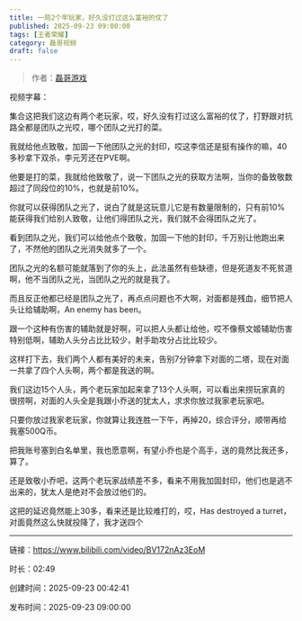```yaml
---
title: 一局2个牢玩家，好久没打过这么富裕的仗了
published: 2025-09-23 09:00:00
tags: [王者荣耀]
category: 磊哥视频
draft: false
---
```



> 作者：[磊哥游戏](https://space.bilibili.com/268941858?spm_id_from=333.788.upinfo.head.click)

视频字幕：

集合这把我们这边有两个老玩家，哎，好久没有打过这么富裕的仗了，打野跟对抗路全都是团队之光哎，哪个团队之光打的菜。

我就给他点致敬，加固一下他团队之光的封印，哎这李信还是挺有操作的嘛，40多秒拿下双杀，李元芳还在PVE啊。

他要是打的菜，我就给他致敬了，说一下团队之光的获取方法啊，当你的备致敬数超过了同段位的10%，也就是前10%。

你就可以获得团队之光了，说白了就是这玩意儿它是有数量限制的，只有前10%能获得我们给别人致敬，让他们得团队之光，我们就不会得团队之光了。

看到团队之光，我们可以给他点个致敬，加固一下他的封印，千万别让他跑出来了，不然他的团队之光消失就多了一个。

团队之光的名额可能就落到了你的头上，此法虽然有些缺德，但是死道友不死贫道啊，他不当团队之光，当团队之光的就是我了。

而且反正他都已经是团队之光了，再点点问题也不大啊，对面都是残血，细节把人头让给辅助啊，An enemy has been。

跟一个这种有伤害的辅助就是好啊，可以把人头都让给他，哎不像蔡文姬辅助伤害特别低啊，辅助人头分占比比较少，射手助攻分占比比较少。

这样打下去，我们两个人都有美好的未来，告别7分钟拿下对面的二塔，现在对面一共拿了四个人头啊，两个都是我送的啊。

我们这边15个人头，两个老玩家加起来拿了13个人头啊，可以看出来捞玩家真的很捞啊，对面的人头全是我跟小乔送的犹太人，求求你放过我家老玩家吧。

只要你放过我家老玩家，你就算让我连胜一下午，再掉20，综合评分，顺带再给我塞500Q币。

把我账号塞到白名单里，我也愿意啊，有望小乔也是个高手，送的竟然比我还多，算了。

还是致敬小乔吧，这两个老玩家战绩差不多，看来不用我加固封印，他们也是逃不出来的，犹太人是绝对不会放过他们的。

这把的延迟竟然能上30多，看来还是比较难打的，哎，Has destroyed a turret，对面竟然这么快就投降了，我才送四个

---


链接：https://www.bilibili.com/video/BV172nAz3EoM



时长：02:49

创建时间：2025-09-23 00:42:41

发布时间：2025-09-23 09:00:00
